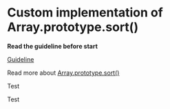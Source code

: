 # Custom implementation of Array.prototype.sort()

**Read the guideline before start**

[Guideline](https://github.com/mate-academy/js_task-guideline/blob/master/README.md)

Read more about [Array.prototype.sort()](https://developer.mozilla.org/en-US/docs/Web/JavaScript/Reference/Global_Objects/Array/sort)

Test

Test
